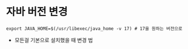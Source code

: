 # 자바 버전 변경
```shell
export JAVA_HOME=$(/usr/libexec/java_home -v 17) # 17을 원하는 버전으로
```
- 모든걸 기본으로 설치했을 때 변경 법